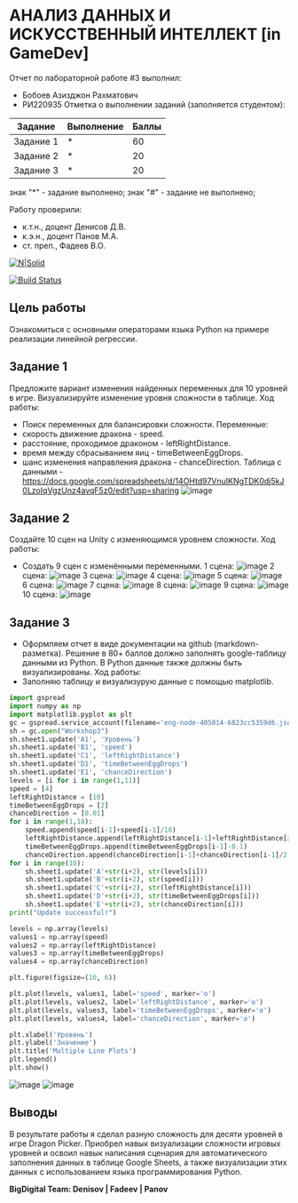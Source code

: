 # АНАЛИЗ ДАННЫХ И ИСКУССТВЕННЫЙ ИНТЕЛЛЕКТ [in GameDev]
Отчет по лабораторной работе #3 выполнил:
- Бобоев Азизджон Рахматович
- РИ220935
Отметка о выполнении заданий (заполняется студентом):

| Задание | Выполнение | Баллы |
| ------ | ------ | ------ |
| Задание 1 | * | 60 |
| Задание 2 | * | 20 |
| Задание 3 | * | 20 |

знак "*" - задание выполнено; знак "#" - задание не выполнено;

Работу проверили:
- к.т.н., доцент Денисов Д.В.
- к.э.н., доцент Панов М.А.
- ст. преп., Фадеев В.О.

[![N|Solid](https://cldup.com/dTxpPi9lDf.thumb.png)](https://nodesource.com/products/nsolid)

[![Build Status](https://travis-ci.org/joemccann/dillinger.svg?branch=master)](https://travis-ci.org/joemccann/dillinger)

## Цель работы
Ознакомиться с основными операторами языка Python на примере реализации линейной регрессии.

## Задание 1
Предложите вариант изменения найденных переменных для 10 уровней в игре. Визуализируйте изменение уровня сложности в таблице.
Ход работы:
- Поиск переменных для балансировки сложности.
Переменные:
- скорость движение дракона - speed.
- расстояние, проходимое драконом - leftRightDistance.
- время между сбрасыванием яиц - timeBetweenEggDrops.
- шанс изменения направления дракона - chanceDirection.
Таблица с данными - https://docs.google.com/spreadsheets/d/14OHtd97VnuIKNgTDK0dj5kJ0LzoIqVgzUnz4avqF5z0/edit?usp=sharing
![image](https://github.com/enietoou/ad_in_gd_lab3/assets/74960429/a8fb885c-02d5-431a-97ee-ebe2ff519d08)

## Задание 2

Создайте 10 сцен на Unity с изменяющимся уровнем сложности.
Ход работы:
- Создать 9 сцен с изменёнными переменными.
1 сцена:
![image](https://github.com/enietoou/ad_in_gd_lab3/assets/74960429/461f3db0-40b6-4a73-b038-4074c63d1483)
2 сцена:
![image](https://github.com/enietoou/ad_in_gd_lab3/assets/74960429/f584b877-cae6-46a6-aaf7-b4a33b8a4218)
3 сцена:
![image](https://github.com/enietoou/ad_in_gd_lab3/assets/74960429/a7e258b0-95c3-4862-8773-63e6f6e1144a)
4 сцена:
![image](https://github.com/enietoou/ad_in_gd_lab3/assets/74960429/48eb2250-1462-419e-b1ba-278bc30feec9)
5 сцена:
![image](https://github.com/enietoou/ad_in_gd_lab3/assets/74960429/0c76f896-abd6-40f9-8823-0263a6bb48fc)
6 сцена:
![image](https://github.com/enietoou/ad_in_gd_lab3/assets/74960429/a91f511e-d285-42e4-b14d-9f47e6b63307)
7 сцена:
![image](https://github.com/enietoou/ad_in_gd_lab3/assets/74960429/5fe5d9b5-610f-4042-b146-ee0a5df8c11d)
8 сцена:
![image](https://github.com/enietoou/ad_in_gd_lab3/assets/74960429/c018a6cc-dbce-443d-a036-5537f66998a5)
9 сцена:
![image](https://github.com/enietoou/ad_in_gd_lab3/assets/74960429/00c1492b-5d47-4677-94cb-fe5844ff5d16)
10 сцена:
![image](https://github.com/enietoou/ad_in_gd_lab3/assets/74960429/e19fba5f-aa6d-4195-9b3c-a3a9ff6beafa)

## Задание 3

- Оформляем отчет в виде документации на github (markdown-разметка).
Решение в 80+ баллов должно заполнять google-таблицу данными из Python. В Python данные также должны быть визуализированы.
Ход работы:
- Заполняю таблицу и визуализурую данные с помощью matplotlib.
```py
import gspread
import numpy as np
import matplotlib.pyplot as plt
gc = gspread.service_account(filename='eng-node-405014-6823cc5359d6.json')
sh = gc.open("Workshop3")
sh.sheet1.update('A1', 'Уровень')
sh.sheet1.update('B1', 'speed')
sh.sheet1.update('C1', 'leftRightDistance')
sh.sheet1.update('D1', 'timeBetweenEggDrops')
sh.sheet1.update('E1', 'chanceDirection')
levels = [i for i in range(1,11)]
speed = [4]
leftRightDistance = [10]
timeBetweenEggDrops = [2]
chanceDirection = [0.01]
for i in range(1,10):
    speed.append(speed[i-1]+speed[i-1]/10)
    leftRightDistance.append(leftRightDistance[i-1]+leftRightDistance[i-1]/10)
    timeBetweenEggDrops.append(timeBetweenEggDrops[i-1]-0.1)
    chanceDirection.append(chanceDirection[i-1]+chanceDirection[i-1]/2.5)
for i in range(10):
    sh.sheet1.update('A'+str(i+2), str(levels[i]))
    sh.sheet1.update('B'+str(i+2), str(speed[i]))
    sh.sheet1.update('C'+str(i+2), str(leftRightDistance[i]))
    sh.sheet1.update('D'+str(i+2), str(timeBetweenEggDrops[i]))
    sh.sheet1.update('E'+str(i+2), str(chanceDirection[i]))
print("Update successful!")

levels = np.array(levels)
values1 = np.array(speed)
values2 = np.array(leftRightDistance)
values3 = np.array(timeBetweenEggDrops)
values4 = np.array(chanceDirection)

plt.figure(figsize=(10, 6))

plt.plot(levels, values1, label='speed', marker='o')
plt.plot(levels, values2, label='leftRightDistance', marker='o')
plt.plot(levels, values3, label='timeBetweenEggDrops', marker='o')
plt.plot(levels, values4, label='chanceDirection', marker='o')

plt.xlabel('Уровень')
plt.ylabel('Значение')
plt.title('Multiple Line Plots')
plt.legend()
plt.show()
```
![image](https://github.com/enietoou/ad_in_gd_lab3/assets/74960429/8e4ce122-955c-4241-8864-ee90d0f54ba0)
![image](https://github.com/enietoou/ad_in_gd_lab3/assets/74960429/a59758dd-705c-4144-a624-9394ef9af4c4)


## Выводы

В результате работы я сделал разную сложность для десяти уровней в игре Dragon Picker. Приобрел навык визуализации сложности игровых уровней и освоил навык написания сценария для автоматического заполнения данных в таблице Google Sheets, а также визуализации этих данных с использованием языка программирования Python.


**BigDigital Team: Denisov | Fadeev | Panov**
